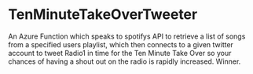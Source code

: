 # TenMinuteTakeOverTweeter
An Azure Function which speaks to spotifys API to retrieve a list of songs from a specified users playlist, which then connects to a given twitter account to tweet Radio1 in time for the Ten Minute Take Over so your chances of having a shout out on the radio is rapidly increased. Winner.
